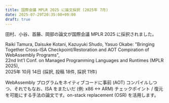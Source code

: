 ```yaml
---
title: 国際会議 MPLR 2025 に論文採択 (2025年 7月)
date: 2025-07-29T20:35:00+09:00
draft: true
---
```

田村、小谷、首藤、岡部の論文が国際会議 MPLR 2025 に採択されました。

Raiki Tamura, Daisuke Kotani, Kazuyuki Shudo, Yasuo Okabe:
"Bringing Together Cross-ISA Checkpoint/Restoration and AOT Compiration of WebAssembly Programs",<br>
22nd Int'l Conf. on Managed Programming Languages and Runtimes (MPLR 2025),<br>
2025年 10月 14日 (採択, 投稿 18件, 採択 11件)

WebAssembly プログラムをネイティブコードに事前 (AOT) コンパイルしつつ、それでもなお、ISA をまたいだ (例: x86 <-> ARM) チェックポイント / 復元を可能にする手法の論文です。on-stack replacement (OSR) を活用します。
